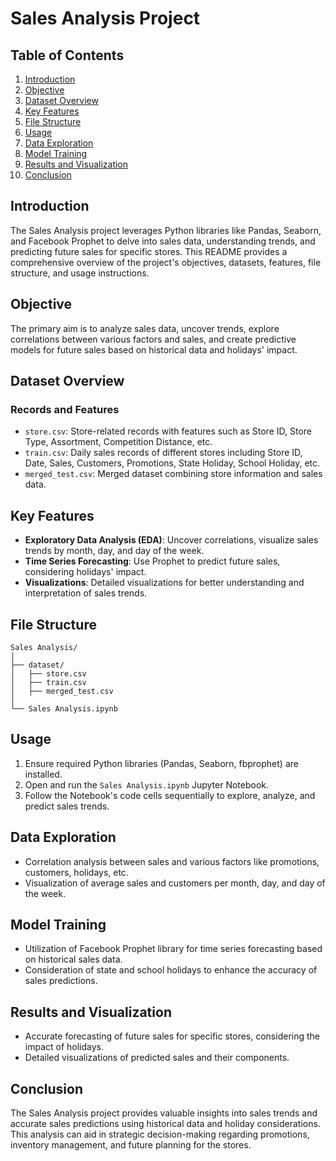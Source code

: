 
# Sales Analysis Project

## Table of Contents
1. [Introduction](#introduction)
2. [Objective](#objective)
3. [Dataset Overview](#dataset-overview)
4. [Key Features](#key-features)
5. [File Structure](#file-structure)
6. [Usage](#usage)
7. [Data Exploration](#data-exploration)
8. [Model Training](#model-training)
9. [Results and Visualization](#results-and-visualization)
10. [Conclusion](#conclusion)

## Introduction
The Sales Analysis project leverages Python libraries like Pandas, Seaborn, and Facebook Prophet to delve into sales data, understanding trends, and predicting future sales for specific stores. This README provides a comprehensive overview of the project's objectives, datasets, features, file structure, and usage instructions.

## Objective
The primary aim is to analyze sales data, uncover trends, explore correlations between various factors and sales, and create predictive models for future sales based on historical data and holidays' impact.

## Dataset Overview

### Records and Features
- `store.csv`: Store-related records with features such as Store ID, Store Type, Assortment, Competition Distance, etc.
- `train.csv`: Daily sales records of different stores including Store ID, Date, Sales, Customers, Promotions, State Holiday, School Holiday, etc.
- `merged_test.csv`: Merged dataset combining store information and sales data.

## Key Features
- **Exploratory Data Analysis (EDA)**: Uncover correlations, visualize sales trends by month, day, and day of the week.
- **Time Series Forecasting**: Use Prophet to predict future sales, considering holidays' impact.
- **Visualizations**: Detailed visualizations for better understanding and interpretation of sales trends.

## File Structure
```
Sales Analysis/
│
├── dataset/
│   ├── store.csv
│   ├── train.csv
│   ├── merged_test.csv
│
└── Sales Analysis.ipynb
```

## Usage
1. Ensure required Python libraries (Pandas, Seaborn, fbprophet) are installed.
2. Open and run the `Sales Analysis.ipynb` Jupyter Notebook.
3. Follow the Notebook's code cells sequentially to explore, analyze, and predict sales trends.

## Data Exploration
- Correlation analysis between sales and various factors like promotions, customers, holidays, etc.
- Visualization of average sales and customers per month, day, and day of the week.

## Model Training
- Utilization of Facebook Prophet library for time series forecasting based on historical sales data.
- Consideration of state and school holidays to enhance the accuracy of sales predictions.

## Results and Visualization
- Accurate forecasting of future sales for specific stores, considering the impact of holidays.
- Detailed visualizations of predicted sales and their components.

## Conclusion
The Sales Analysis project provides valuable insights into sales trends and accurate sales predictions using historical data and holiday considerations. This analysis can aid in strategic decision-making regarding promotions, inventory management, and future planning for the stores.
